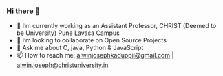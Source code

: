 ### Hi there 👋

<!-- - 🔭 I’m currently working at Bionivid Technology Pvt Ltd  -->
- 🌱 I’m currently working as an Assistant Professor, CHRIST (Deemed to be University) Pune Lavasa Campus
- 👯 I’m looking to collaborate on Open Source Projects
- 💬 Ask me about C, java, Python & JavaScript
- 📫 How to reach me: alwinjosephkaduppil@gmail.com | alwin.joseph@christuniversity.in
<!--- 🤔 I’m looking for help with ... -->
<!---- 😄 Pronouns: ...
- ⚡ Fun fact: ... -->

